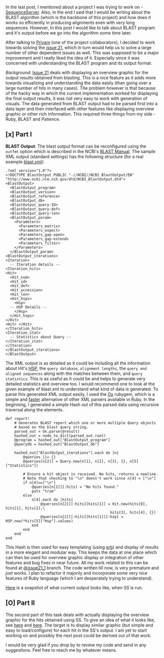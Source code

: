 <!--
.. title: Understanding BLAST Output
.. slug: understanding-blast-output
.. date: 2014/07/13 02:47:45
.. tags: ruby, blast, sequenceserver
.. link: 
.. description: 
.. type: text
.. author: Vivek Rai
-->

In the last post, I mentioned about a project I was trying to work on -
[SequenceServer](http://www.sequenceserver.com). Also, in the end I said that
I would be writing about the BLAST algorithm (which is the backbone of this project) 
and how does it works so efficiently in producing alignments even with very long 
sequences. However, In this post I would like to talk about BLAST program and 
it's output before we go into the algorithm some time later.

After talking to [Priyam](https://github.com/yeban) (one of the project
collaborators), I decided to work towards solving the [issue
21](https://github.com/yannickwurm/sequenceserver/issues/21), which in turn
would help us to solve a large number of other dependent issues as well. This
was supposed to be a major improvement and I really liked the idea of it.
Especially since it was concerned with understanding the BLAST program and its
output format.
<!-- TEASER_END -->

*Background*: [Issue 21](https://github.com/yannickwurm/sequenceserver/issues/21) 
deals with displaying an overview graphic for the output
results obtained from blasting. This is a nice feature as it adds more towards
visualizing and understanding the data easily (than going over a large number of hits
in many cases). The problem however is that because of the hacky way in which the
current implementation worked for displaying the final output results, it was not
very easy to work with generation of visuals. The data generated from BLAST output
had to be parsed first into a data layer and then interfaced with other features like
displaying overview graphic or other rich information. This required three things from
my side - Ruby, BLAST and Patience.

## [x] Part I

**BLAST Output**: The blast output format can be reconfigured using the `outfmt`
option which is described in the NCBI's [BLAST
Manual](www.ncbi.nlm.nih.gov/books/NBK1763/?report=reader#!po=91.5094). The
sample XML output (standard settings) has the following structure (for a real
example [blast.xml](https://gist.github.com/vivekiitkgp/e9fb422f177bec7f56b6#file-blast-xml)):

    .?xml version="1.0"?>
    <!DOCTYPE BlastOutput PUBLIC "-//NCBI//NCBI BlastOutput/EN" "http://www.ncbi.nlm.nih.gov/dtd/NCBI_BlastOutput.dtd">
    <BlastOutput>
      <BlastOutput_program>
      <BlastOutput_version>
      <BlastOutput_reference>
      <BlastOutput_db>
      <BlastOutput_query-ID>
      <BlastOutput_query-def>
      <BlastOutput_query-len>
      <BlastOutput_param>
        <Parameters>
          <Parameters_matrix>
          <Parameters_expect>
          <Parameters_gap-open>
          <Parameters_gap-extend>
          <Parameters_filter>
        </Parameters>
      </BlastOutput_param>
    <BlastOutput_iterations>
    <Iteration>
      -- Iteration details --
    <Iteration_hits>
    <Hit>
      <Hit_num>
      <Hit_id>
      <Hit_def>
      <Hit_accession>
      <Hit_len>
      <Hit_hsps>
        <Hsp>
      -- HSP Details --
        </Hsp>
      </Hit_hsps>
    </Hit>
    <Hit> </Hit>
    </Iteration_hits>
    <Iteration_stat>
      -- Statistics about Query --
    </Iteration_stat>
    </Iteration>
    </BlastOutput_iterations>
    </BlastOutput>

The XML output is as detailed as it could be including all the information
about
Hit's [HSP](https://genomevolution.org/wiki/index.php/High-scoring_segment_pair), the
`query database`, `alignment lengths`, the `query and aligned sequences` along with
the matches between them, and `query statistics`. This is as useful as it could be
and helps to generate very detailed statistics and overview too. I would
recommend one to look at the given example of blast.xml to understand what kind
of data is generated. To parse this generated XML output easily, I used the
[Ox](https://rubygems.org/gems/ox) rubygem, which is a simple and
[faster](http://www.ohler.com/dev/xml_with_ruby/xml_with_ruby.html) alternative
of other XML parsers available in Ruby. In the beginning, I generated a simple
Hash out of this parsed data using recursive traversal along the elements.

    def report! 
        # Generates BLAST report which one or more multiple Query objects
        # based on the blast query string.
        parsed_out = Ox.parse(@result)
        hashed_out = node_to_dict(parsed_out.root)
        @program = hashed_out["BlastOutput_program"]
        @querydb = hashed_out["BlastOutput_db"]

        hashed_out["BlastOutput_iterations"].each do |n|
            @queries ||= {}
            @queries[n[2]] = Query.new(n[1], n[2], n[3], {}, n[5]["Statistics"])
            
            # Ensure a hit object is received. No hits, returns a newline.
            # Note that checking to "\n" doesn't work since n[4] = ["\n"]
            if n[4]==["\n"]
                @queries[n[2]][:hits] = "No hits found."
                puts "true"
            else
                n[4].each do |hits|
                    @queries[n[2]][:hits][hits[1]] = Hit.new(hits[0], hits[1], hits[2],\
                                                    hits[3], hits[4], {})
                    @queries[n[2]][:hits][hits[1]][:hsp] = HSP.new(*hits[5]["Hsp"].values)
                end
            end
        end
    end

This Hash is then used for easy templating (using
[erb](http://ruby-doc.org/stdlib-1.9.3/libdoc/erb/rdoc/ERB.html)) and
display of results in a more elegant and modular way. This keeps the data at one
place which can then be used for overview graphic display or integration of
other features and bug fixes
in near future. All my work related to this can be found at
[@issue21_1](https://github.com/vivekiitkgp/sequenceserver/tree/issue21_1)
branch. The code written till now, is very premature and _just_ works. I plan to
refactor it majorily and incorporate some very nice features of Ruby language
(which I am desperately trying to understand).

[Here](https://drive.google.com/file/d/0B3eGCB261PalWTJnODloLXAtdGM/edit?usp=sharing) is a snapshot of what current output looks like, when SS is run.

## [O] Part II
The second part of this task deals with actually displaying the overview graphic
for the hits obtained using SS. To give an idea of what it looks like, see
[here](http://www.biodalliance.org/) and [here](http://canvasxpress.org/genome.html).
The target is to display similar graphic (but simple and easy to load/configure)
for each hit in the SS's output. I am yet to start working on and possibly the
next post could be derived out of that work.


I would be very glad if you drop by to review my code and send in any
suggestions. Feel free to reach me by whatever means.
